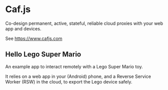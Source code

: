# Caf.js

Co-design permanent, active, stateful, reliable cloud proxies with your web app and devices.

See https://www.cafjs.com

## Hello Lego Super Mario

An example app to interact remotely with a Lego Super Mario toy.

It relies on a web app in your (Android) phone, and a Reverse Service Worker (RSW) in the cloud, to export the Lego device safely.
